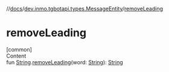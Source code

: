 //[docs](../../index.md)/[dev.inmo.tgbotapi.types.MessageEntity](index.md)/[removeLeading](remove-leading.md)



# removeLeading  
[common]  
Content  
fun [String](https://kotlinlang.org/api/latest/jvm/stdlib/kotlin/-string/index.html).[removeLeading](remove-leading.md)(word: [String](https://kotlinlang.org/api/latest/jvm/stdlib/kotlin/-string/index.html)): [String](https://kotlinlang.org/api/latest/jvm/stdlib/kotlin/-string/index.html)  




